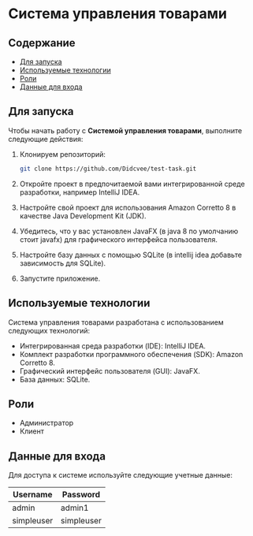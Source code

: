 # Система управления товарами

## Содержание

- [Для запуска](#для-запуска)
- [Используемые технологии](#используемые-технологии)
- [Роли](#роли)
- [Данные для входа](#данные-для-входа)

## Для запуска

Чтобы начать работу с **Системой управления товарами**, выполните следующие действия:

1. Клонируем репозиторий:

   ```bash
   git clone https://github.com/Didcvee/test-task.git
   ```
2. Откройте проект в предпочитаемой вами интегрированной среде разработки, например IntelliJ IDEA.
3. Настройте свой проект для использования Amazon Corretto 8 в качестве Java Development Kit (JDK).
4. Убедитесь, что у вас установлен JavaFX (в java 8 по умолчанию стоит javafx) для графического интерфейса пользователя.
5. Настройте базу данных с помощью SQLite (в  intellij idea добавьте зависимость для SQLite).
6. Запустите приложение.

## Используемые технологии

Система управления товарами разработана с использованием следующих технологий:
* Интегрированная среда разработки (IDE): IntelliJ IDEA.
* Комплект разработки программного обеспечения (SDK): Amazon Corretto 8.
* Графический интерфейс пользователя (GUI): JavaFX.
* База данных: SQLite.

## Роли
* Администратор
* Клиент

## Данные для входа
Для доступа к системе используйте следующие учетные данные:

| Username   | Password   |
|------------|------------|
| admin      | admin1     |
| simpleuser | simpleuser |
